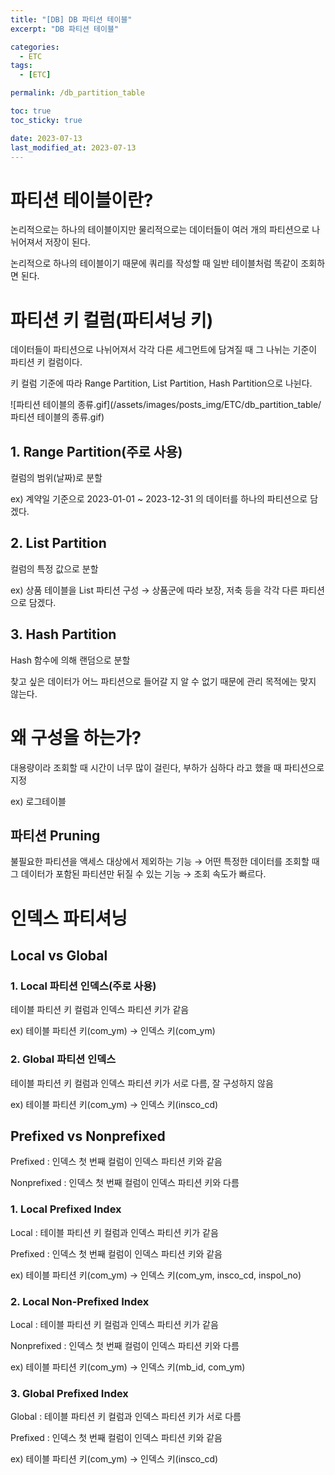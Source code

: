 ```yaml
---
title: "[DB] DB 파티션 테이블"
excerpt: "DB 파티션 테이블"

categories:
  - ETC
tags:
  - [ETC]

permalink: /db_partition_table

toc: true
toc_sticky: true

date: 2023-07-13
last_modified_at: 2023-07-13
---
```


# 파티션 테이블이란?

논리적으로는 하나의 테이블이지만 물리적으로는 데이터들이 여러 개의 파티션으로 나뉘어져서 저장이 된다.

논리적으로 하나의 테이블이기 때문에 쿼리를 작성할 때 일반 테이블처럼 똑같이 조회하면 된다.

# 파티션 키 컬럼(파티셔닝 키)

데이터들이 파티션으로 나뉘어져서 각각 다른 세그먼트에 담겨질 때 그 나뉘는 기준이 파티션 키 컬럼이다.

키 컬럼 기준에 따라 Range Partition, List Partition, Hash Partition으로 나뉜다.

![파티션 테이블의 종류.gif](/assets/images/posts_img/ETC/db_partition_table/파티션 테이블의 종류.gif)

## 1. Range Partition(주로 사용)

컬럼의 범위(날짜)로 분할

ex) 계약일 기준으로 2023-01-01 ~ 2023-12-31 의 데이터를 하나의 파티션으로 담겠다.

## 2. List Partition

컬럼의 특정 값으로 분할

ex) 상품 테이블을 List 파티션 구성 → 상품군에 따라 보장, 저축 등을 각각 다른 파티션으로 담겠다.

## 3. Hash Partition

Hash 함수에 의해 랜덤으로 분할

찾고 싶은 데이터가 어느 파티션으로 들어갈 지 알 수 없기 때문에 관리 목적에는 맞지 않는다.

# 왜 구성을 하는가?

대용량이라 조회할 때 시간이 너무 많이 걸린다, 부하가 심하다 라고 했을 때 파티션으로 지정

ex) 로그테이블

## 파티션 Pruning

불필요한 파티션을 액세스 대상에서 제외하는 기능 → 어떤 특정한 데이터를 조회할 때 그 데이터가 포함된 파티션만 뒤질 수 있는 기능 → 조회 속도가 빠르다.

# 인덱스 파티셔닝

## Local vs Global

### 1. Local 파티션 인덱스(주로 사용)

테이블 파티션 키 컬럼과 인덱스 파티션 키가 같음

ex) 테이블 파티션 키(com_ym) → 인덱스 키(com_ym)

### 2. Global 파티션 인덱스

테이블 파티션 키 컬럼과 인덱스 파티션 키가 서로 다름, 잘 구성하지 않음

ex) 테이블 파티션 키(com_ym) → 인덱스 키(insco_cd)

## Prefixed vs Nonprefixed

Prefixed : 인덱스 첫 번째 컬럼이 인덱스 파티션 키와 같음

Nonprefixed : 인덱스 첫 번째 컬럼이 인덱스 파티션 키와 다름

### 1. Local Prefixed Index

Local : 테이블 파티션 키 컬럼과 인덱스 파티션 키가 같음

Prefixed : 인덱스 첫 번째 컬럼이 인덱스 파티션 키와 같음

ex) 테이블 파티션 키(com_ym) → 인덱스 키(com_ym, insco_cd, inspol_no)

### 2. Local Non-Prefixed Index

Local : 테이블 파티션 키 컬럼과 인덱스 파티션 키가 같음

Nonprefixed : 인덱스 첫 번째 컬럼이 인덱스 파티션 키와 다름

ex) 테이블 파티션 키(com_ym) → 인덱스 키(mb_id, com_ym)

### 3. Global Prefixed Index

Global : 테이블 파티션 키 컬럼과 인덱스 파티션 키가 서로 다름

Prefixed : 인덱스 첫 번째 컬럼이 인덱스 파티션 키와 같음

ex) 테이블 파티션 키(com_ym) → 인덱스 키(insco_cd)
